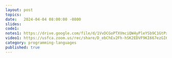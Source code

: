 ```yaml
---
layout: post
topics: 
date:   2024-04-04 08:00:00 -0800
slides: 
code1: 
notes1: https://drive.google.com/file/d/1VvDCGoPTXVmciQW4yPleYSb9C1GtPxn0/view?usp=sharing
video1: https://usfca.zoom.us/rec/share/D_ebChEv2Fh-hSK2EDVF9KI667ezGI6AA6X9uG09kRmpQ6GejdGSGxgUIgmqYsUK.MGT1x8oq-iKUg6bN
category: programming-languages
published: true
---
```

